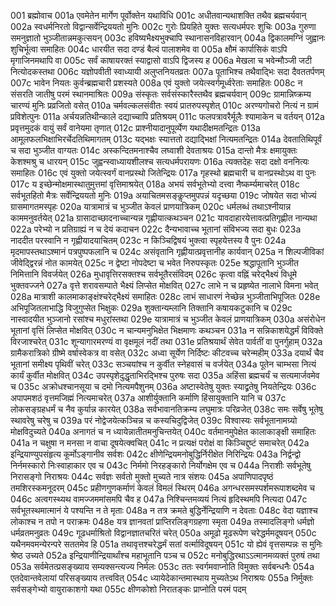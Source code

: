 001	ब्रह्मोवाच
001a	एवमेतेन मार्गेण पूर्वोक्तेन यथाविधि
001c	अधीतवान्यथाशक्ति तथैव ब्रह्मचर्यवान्
002a	स्वधर्मनिरतो विद्वान्सर्वेन्द्रिययतो मुनिः
002c	गुरोः प्रियहिते युक्तः सत्यधर्मपरः शुचिः
003a	गुरुणा समनुज्ञातो भुञ्जीतान्नमकुत्सयन्
003c	हविष्यभैक्ष्यभुक्चापि स्थानासनविहारवान्
004a	द्विकालमग्निं जुह्वानः शुचिर्भूत्वा समाहितः
004c	धारयीत सदा दण्डं बैल्वं पालाशमेव वा
005a	क्षौमं कार्पासिकं वाऽपि मृगाजिनमथापि वा
005c	सर्वं काषायरक्तं स्याद्वासो वाऽपि द्विजस्य ह
006a	मेखला च भवेन्मौञ्जी जटी नित्योदकस्तथा
006c	यज्ञोपवीती स्वाध्यायी अलुप्तनियतव्रतः
007a	पूताभिश्च तथैवाद्भिः सदा दैवततर्पणम्
007c	भावेन नियतः कुर्वन्ब्रह्मचारी प्रशस्यते
008a	एवं युक्तो जयेत्स्वर्गमूर्ध्वरेताः समाहितः
008c	न संसरति जातीषु परमं स्थानमाश्रितः
009a	संस्कृतः सर्वसंस्कारैस्तथैव ब्रह्मचर्यवान्
009c	ग्रामान्निष्क्रम्य चारण्यं मुनिः प्रव्रजितो वसेत्
010a	चर्मवल्कलसंवीतः स्वयं प्रातरुपस्पृशेत्
010c	अरण्यगोचरो नित्यं न ग्रामं प्रविशेत्पुनः
011a	अर्चयन्नतिथीन्काले दद्याच्चापि प्रतिश्रयम्
011c	फलपत्रावरैर्मूलैः श्यामाकेन च वर्तयन्
012a	प्रवृत्तमुदकं वायुं सर्वं वानेयमा तृणात्
012c	प्राश्नीयादानुपूर्व्येण यथादीक्षमतन्द्रितः
013a	आमूलफलभिक्षाभिरर्चेदतिथिमागतम्
013c	यद्भक्षः स्यात्ततो दद्याद्भिक्षां नित्यमतन्द्रितः
014a	देवतातिथिपूर्वं च सदा भुञ्जीत वाग्यतः
014c	अस्कन्दितमनाश्चैव लघ्वाशी देवताश्रयः
015a	दान्तो मैत्रः क्षमायुक्तः केशश्मश्रु च धारयन्
015c	जुह्वन्स्वाध्यायशीलश्च सत्यधर्मपरायणः
016a	त्यक्तदेहः सदा दक्षो वननित्यः समाहितः
016c	एवं युक्तो जयेत्स्वर्गं वानप्रस्थो जितेन्द्रियः
017a	गृहस्थो ब्रह्मचारी च वानप्रस्थोऽथ वा पुनः
017c	य इच्छेन्मोक्षमास्थातुमुत्तमां वृत्तिमाश्रयेत्
018a	अभयं सर्वभूतेभ्यो दत्त्वा नैष्कर्म्यमाचरेत्
018c	सर्वभूतहितो मैत्रः सर्वेन्द्रिययतो मुनिः
019a	अयाचितमसङ्कॢप्तमुपपन्नं यदृच्छया
019c	जोषयेत सदा भोज्यं ग्रासमागतमस्पृहः
020a	यात्रामात्रं च भुञ्जीत केवलं प्राणयात्रिकम्
020c	धर्मलब्धं तथाऽश्नीयान्न काममनुवर्तयेत्
021a	ग्रासादाच्छादनाच्चान्यन्न गृह्णीयात्कथञ्चन
021c	यावदाहारयेत्तावत्प्रतिगृह्णीत नान्यथा
022a	परेभ्यो न प्रतिग्राह्यं न च देयं कदाचन
022c	दैन्यभावाच्च भूतानां संविभज्य सदा बुधः
023a	नाददीत परस्वानि न गृह्णीयादयाचितम्
023c	न किञ्चिद्विषयं भुक्त्वा स्पृहयेत्तस्य वै पुनः
024a	मृदमापस्तथाऽश्मानं पत्रपुष्पफलानि च
024c	असंवृतानि गृह्णीयात्प्रवृत्तानीह कार्यवान्
025a	न शिल्पजीविकां जीवेद्द्विरन्नं नोत कामयेत्
025c	न द्वेष्टा नोपदेष्टा च भवेत निरुपस्कृतः
025e	श्रद्धापूतानि भुञ्जीत निमित्तानि विवर्जयेत्
026a	मुधावृत्तिरसक्तश्च सर्वभूतैरसंविदम्
026c	कृत्वा वह्निं चरेद्भैक्ष्यं विधूमे भुक्तवज्जने
027a	वृत्ते शरावसम्पाते भैक्ष्यं लिप्सेत मोक्षवित्
027c	लाभे न च प्रहृष्येत नालाभे विमना भवेत्
028a	मात्राशी कालमाकाङ्क्षंश्चरेद्भैक्ष्यं समाहितः
028c	लाभं साधारणं नेच्छेन्न भुञ्जीताभिपूजितः
028e	अभिपूजितलाभाद्धि विजुगुप्सेत भिक्षुकः
029a	शुक्तान्यम्लानि तिक्तानि कषायकटुकानि च
029c	नास्वादयीत भुञ्जानो रसांश्च मधुरांस्तथा
029e	यात्रामात्रं च भुञ्जीत केवलं प्राणयात्रिकम्
030a	असंरोधेन भूतानां वृत्तिं लिप्सेत मोक्षवित्
030c	न चान्यमनुभिक्षेत भिक्षमाणः कथञ्चन
031a	न सन्निकाशयेद्धर्मं विविक्ते विरजाश्चरेत्
031c	शून्यागारमरण्यं वा वृक्षमूलं नदीं तथा
031e	प्रतिश्रयार्थं सेवेत पार्वतीं वा पुनर्गुहाम्
032a	ग्रामैकरात्रिको ग्रीष्मे वर्षास्वेकत्र वा वसेत्
032c	अध्वा सूर्येण निर्दिष्टः कीटवच्च चरेन्महीम्
033a	दयार्थं चैव भूतानां समीक्ष्य पृथिवीं चरेत्
033c	सञ्चयांश्च न कुर्वीत स्नेहवासं च वर्जयेत्
034a	पूतेन चाम्भसा नित्यं कार्यं कुर्वीत मोक्षवित्
034c	उपस्पृशेदुद्धृताभिरद्भिश्च पुरुषः सदा
035a	अहिंसा ब्रह्मचर्यं च सत्यमार्जवमेव च
035c	अक्रोधश्चानसूया च दमो नित्यमपैशुनम्
036a	अष्टास्वेतेषु युक्तः स्याद्व्रतेषु नियतेन्द्रियः
036c	अपापमशठं वृत्तमजिह्मं नित्यमाचरेत्
037a	आशीर्युक्तानि कर्माणि हिंसायुक्तानि यानि च
037c	लोकसङ्ग्रहधर्मं च नैव कुर्यान्न कारयेत्
038a	सर्वभावानतिक्रम्य लघुमात्रः परिव्रजेत्
038c	समः सर्वेषु भूतेषु स्थावरेषु चरेषु च
039a	परं नोद्वेजयेत्कञ्चिन्न च कस्यचिदुद्विजेत्
039c	विश्वास्यः सर्वभूतानामग्र्यो मोक्षविदुच्यते
040a	अनागतं च न ध्यायेन्नातीतमनुचिन्तयेत्
040c	वर्तमानमुपेक्षेत कालाकाङ्क्षी समाहितः
041a	न चक्षुषा न मनसा न वाचा दूषयेत्क्वचित्
041c	न प्रत्यक्षं परोक्षं वा किञ्चिद्दुष्टं समाचरेत्
042a	इन्द्रियाण्युपसंहृत्य कूर्मोऽङ्गानीव सर्वशः
042c	क्षीणेन्द्रियमनोबुद्धिर्निरीक्षेत निरिन्द्रियः
043a	निर्द्वन्द्वो निर्नमस्कारो निःस्वाहाकार एव च
043c	निर्ममो निरहङ्कारो निर्योगक्षेम एव च
044a	निराशीः सर्वभूतेषु निरासङ्गो निराश्रयः
044c	सर्वज्ञः सर्वतो मुक्तो मुच्यते नात्र संशयः
045a	अपाणिपादपृष्ठं तमशिरस्कमनूदरम्
045c	प्रहीणगुणकर्माणं केवलं विमलं स्थिरम्
046a	अगन्धरसमस्पर्शमरूपाशब्दमेव च
046c	अत्वगस्थ्यथ वामज्जममांसमपि चैव ह
047a	निश्चिन्तमव्ययं नित्यं हृदिस्थमपि नित्यदा
047c	सर्वभूतस्थमात्मानं ये पश्यन्ति न ते मृताः
048a	न तत्र क्रमते बुद्धिर्नेन्द्रियाणि न देवताः
048c	वेदा यज्ञाश्च लोकाश्च न तपो न पराक्रमः
048e	यत्र ज्ञानवतां प्राप्तिरलिङ्गग्रहणा स्मृता
049a	तस्मादलिङ्गो धर्मज्ञो धर्मव्रतमनुव्रतः
049c	गूढधर्माश्रितो विद्वानज्ञातचरितं चरेत्
050a	अमूढो मूढरूपेण चरेद्धर्ममदूषयन्
050c	यथैनमवमन्येरन्परे सततमेव हि
051a	तथावृत्तश्चरेद्धर्मं सतां वर्त्माविदूषयन्
051c	यो ह्येवं वृत्तसम्पन्नः स मुनिः श्रेष्ठ उच्यते
052a	इन्द्रियाणीन्द्रियार्थांश्च महाभूतानि पञ्च च
052c	मनोबुद्धिरथाऽऽत्मानमव्यक्तं पुरुषं तथा
053a	सर्वमेतत्प्रसङ्ख्याय सम्यक्सन्त्यज्य निर्मलः
053c	ततः स्वर्गमवाप्नोति विमुक्तः सर्वबन्धनैः
054a	एतदेवान्तवेलायां परिसङ्ख्याय तत्त्ववित्
054c	ध्यायेदेकान्तमास्थाय मुच्यतेऽथ निराश्रयः
055a	निर्मुक्तः सर्वसङ्गेभ्यो वायुराकाशगो यथा
055c	क्षीणकोशो निरातङ्कः प्राप्नोति परमं पदम्
